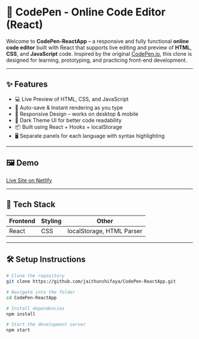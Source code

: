 # 📝 CodePen - Online Code Editor (React)

Welcome to **CodePen-ReactApp** – a responsive and fully functional **online code editor** built with React that supports live editing and preview of **HTML**, **CSS**, and **JavaScript** code. Inspired by the original [CodePen.io](https://codepen.io), this clone is designed for learning, prototyping, and practicing front-end development.

---

## ✨ Features

- 💻 Live Preview of HTML, CSS, and JavaScript
- 🧠 Auto-save & Instant rendering as you type
- 📱 Responsive Design – works on desktop & mobile
- 🌙 Dark Theme UI for better code readability
- 📦 Built using React + Hooks + localStorage
- 🖥️ Separate panels for each language with syntax highlighting

---

## 🖼️ Demo

[Live Site on Netlify](https://shifayacodepen.netlify.app/)

---

## 🚀 Tech Stack

| Frontend | Styling | Other |
|----------|---------|-------|
| React    | CSS     | localStorage, HTML Parser |

---

## 🛠️ Setup Instructions

```bash
# Clone the repository
git clone https://github.com/jaithunshifaya/CodePen-ReactApp.git

# Navigate into the folder
cd CodePen-ReactApp

# Install dependencies
npm install

# Start the development server
npm start
